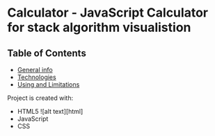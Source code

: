 # Calculator - JavaScript Calculator for stack algorithm visualistion

## Table of Contents
* [General info](#Generalinfo)
* [Technologies](#technologies)
* [Using and Limitations](#Using)


Project is created with:
* HTML5 ![alt text][html]
* JavaScript
* CSS


